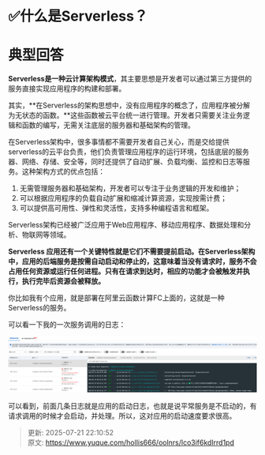 # ✅什么是Serverless？

# 典型回答


**Serverless是一种云计算架构模式**，其主要思想是开发者可以通过第三方提供的服务直接实现应用程序的构建和部署。



其实，**在Serverless的架构思想中，没有应用程序的概念了，应用程序被分解为无状态的函数。**这些函数被云平台统一进行管理。开发者只需要关注业务逻辑和函数的编写，无需关注底层的服务器和基础架构的管理。



在Serverless架构中，很多事情都不需要开发者自己关心，而是交给提供serverless的云平台负责，他们负责管理应用程序的运行环境，包括底层的服务器、网络、存储、安全等，同时还提供了自动扩展、负载均衡、监控和日志等服务。这种架构方式的优点包括：



1. 无需管理服务器和基础架构，开发者可以专注于业务逻辑的开发和维护；
2. 可以根据应用程序的负载自动扩展和缩减计算资源，实现按需计费；
3. 可以提供高可用性、弹性和灵活性，支持多种编程语言和框架。



Serverless架构已经被广泛应用于Web应用程序、移动应用程序、数据处理和分析、物联网等领域。



**Serverless 应用还有一个关键特性就是它们不需要提前启动。在Serverless架构中，应用的后端服务是按需自动启动和停止的，这意味着当没有请求时，服务不会占用任何资源或运行任何进程。只有在请求到达时，相应的功能才会被触发并执行，执行完毕后资源会被释放。**



你比如我有个应用，就是部署在阿里云函数计算FC上面的，这就是一种Serverless的服务。



可以看一下我的一次服务调用的日志：



![1708756493785-a517da4a-4331-4cbc-ab85-7741d72eeb4e.png](./img/hsC5A40GBTLiYLRt/1708756493785-a517da4a-4331-4cbc-ab85-7741d72eeb4e-867049.png)



可以看到，前面几条日志就是应用的启动日志，也就是说平常服务是不启动的，有请求调用的时候才会启动，并处理。所以，这对应用的启动速度要求很高。



> 更新: 2025-07-21 22:10:52  
> 原文: <https://www.yuque.com/hollis666/oolnrs/lco3if6kdlrrd1pd>